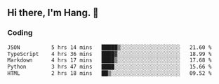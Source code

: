 ## Hi there, I'm Hang. 👋

### Coding

<!--START_SECTION:waka-->

```txt
JSON          5 hrs 14 mins   █████▒░░░░░░░░░░░░░░░░░░░   21.60 %
TypeScript    4 hrs 36 mins   ████▓░░░░░░░░░░░░░░░░░░░░   18.99 %
Markdown      4 hrs 17 mins   ████▒░░░░░░░░░░░░░░░░░░░░   17.68 %
Python        3 hrs 47 mins   ████░░░░░░░░░░░░░░░░░░░░░   15.66 %
HTML          2 hrs 18 mins   ██▒░░░░░░░░░░░░░░░░░░░░░░   09.52 %
```

<!--END_SECTION:waka-->
